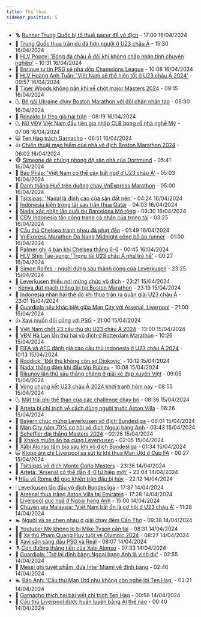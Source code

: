 ```yaml
---
title: Thể thao
sidebar_position: 5
---
```


<!-- vnexpress-the-thao:START -->
- 🪜 [Runner Trung Quốc bị tố thuê pacer để vô địch](https://vnexpress.net/runner-trung-quoc-bi-to-thue-pacer-de-vo-dich-4735164.html) - 17:00 16/04/2024
- 🦩 [Trung Quốc thua trận dù đá hơn người ở U23 châu Á](https://vnexpress.net/trung-quoc-thua-tran-du-da-hon-nguoi-o-u23-chau-a-4735184.html) - 15:30 16/04/2024
- 🧰 [HLV Popov: &#39;Bóng đá châu Á đôi khi không chấp nhận tính chuyên nghiệp&#39;](https://vnexpress.net/hlv-popov-bong-da-chau-a-doi-khi-khong-chap-nhan-tinh-chuyen-nghiep-4735125.html) - 10:31 16/04/2024
- 🤗 [Enrique tự tin PSG sẽ phá dớp Champions League](https://vnexpress.net/enrique-tu-tin-psg-se-pha-dop-champions-league-4735106.html) - 10:08 16/04/2024
- 🥳 [HLV Hoàng Anh Tuấn: &#39;Việt Nam sẽ thể hiện tốt ở U23 châu Á 2024&#39;](https://vnexpress.net/hlv-hoang-anh-tuan-viet-nam-se-the-hien-tot-o-u23-chau-a-2024-4735107.html) - 09:57 16/04/2024
- 🦣 [Tiger Woods không nản khi về chót major Masters 2024](https://vnexpress.net/tiger-woods-khong-nan-khi-ve-chot-major-masters-2024-4735087.html) - 09:15 16/04/2024
- 🌜 [Bé gái Ukraine chạy Boston Marathon với đôi chân nhân tạo](https://vnexpress.net/be-gai-ukraine-chay-boston-marathon-voi-doi-chan-nhan-tao-4735053.html) - 08:30 16/04/2024
- 🫶 [Ronaldo bị treo giò hai trận](https://vnexpress.net/ronaldo-bi-treo-gio-hai-tran-4735050.html) - 08:19 16/04/2024
- 🌜 [Nữ VĐV Việt Nam đầu tiên gia nhập CLB bóng rổ nhà nghề Mỹ](https://vnexpress.net/nu-vdv-viet-nam-dau-tien-gia-nhap-clb-bong-ro-nha-nghe-my-4734977.html) - 07:08 16/04/2024
- 😺 [Ten Hag trách Garnacho](https://vnexpress.net/ten-hag-trach-garnacho-4734848.html) - 06:51 16/04/2024
- 👍 [Chiến thuật mạo hiểm của nhà vô địch Boston Marathon 2024](https://vnexpress.net/chien-thuat-mao-hiem-cua-nha-vo-dich-boston-marathon-2024-4734954.html) - 06:02 16/04/2024
- 🐵 [Simeone dè chừng phong độ sân nhà của Dortmund](https://vnexpress.net/simeone-de-chung-phong-do-san-nha-cua-dortmund-4734952.html) - 05:41 16/04/2024
- 💫 [Báo Pháp: &#39;Việt Nam có thể gây bất ngờ ở U23 châu Á&#39;](https://vnexpress.net/bao-phap-viet-nam-co-the-gay-bat-ngo-o-u23-chau-a-4734801.html) - 05:03 16/04/2024
- 🦆 [Danh thắng Huế trên đường chạy VnExpress Marathon](https://vnexpress.net/danh-thang-hue-tren-duong-chay-vnexpress-marathon-4732325.html) - 05:00 16/04/2024
- 🙉 [Tsitsipas: &#39;Nadal là đỉnh cao của sân đất nện&#39;](https://vnexpress.net/tsitsipas-nadal-la-dinh-cao-cua-san-dat-nen-4734812.html) - 04:24 16/04/2024
- 📝 [Indonesia kiện trọng tài sau trận thua Qatar](https://vnexpress.net/indonesia-kien-trong-tai-sau-tran-thua-qatar-4734903.html) - 04:03 16/04/2024
- 💯 [Nadal xác nhận lần cuối dự Barcelona Mở rộng](https://vnexpress.net/nadal-xac-nhan-lan-cuoi-du-barcelona-mo-rong-4734815.html) - 03:30 16/04/2024
- 🌈 [CĐV Indonesia tấn công trang cá nhân của trọng tài](https://vnexpress.net/cdv-indonesia-tan-cong-trang-ca-nhan-cua-trong-tai-4734791.html) - 03:25 16/04/2024
- 🦩 [Cầu thủ Chelsea tranh nhau đá phạt đền](https://vnexpress.net/cau-thu-chelsea-tranh-nhau-da-phat-den-4734744.html) - 01:49 16/04/2024
- 🐲 [VnExpress Marathon Da Nang Midnight công bố áo runner](https://vnexpress.net/vnexpress-marathon-da-nang-midnight-cong-bo-ao-runner-4730561.html) - 01:00 16/04/2024
- 🌁 [Palmer ghi 4 bàn khi Chelsea thắng 6-0](https://vnexpress.net/palmer-ghi-4-ban-khi-chelsea-thang-6-0-4734754.html) - 00:45 16/04/2024
- 💯 [HLV Shin Tae-yong: &#39;Trọng tài U23 châu Á như trò hề&#39;](https://vnexpress.net/hlv-shin-tae-yong-trong-tai-u23-chau-a-nhu-tro-he-4734745.html) - 00:27 16/04/2024
- 🌝 [Simon Rolfes - người đứng sau thành công của Leverkusen](https://vnexpress.net/simon-rolfes-nguoi-dung-sau-thanh-cong-cua-leverkusen-4734476.html) - 23:25 15/04/2024
- 🤖 [Leverkusen thiếu nơi mừng chức vô địch](https://vnexpress.net/leverkusen-thieu-noi-mung-chuc-vo-dich-4734440.html) - 23:21 15/04/2024
- 🕯 [Kenya đứt mạch thống trị tại Boston Marathon](https://vnexpress.net/kenya-dut-mach-thong-tri-tai-boston-marathon-4734739.html) - 23:19 15/04/2024
- 🧰 [Indonesia nhận hai thẻ đỏ khi thua trận ra quân giải U23 châu Á](https://vnexpress.net/indonesia-nhan-hai-the-do-khi-thua-tran-ra-quan-giai-u23-chau-a-4734724.html) - 23:01 15/04/2024
- 🥳 [Guardiola nêu khác biệt giữa Man City với Arsenal, Liverpool](https://vnexpress.net/guardiola-neu-khac-biet-giua-man-city-voi-arsenal-liverpool-4734705.html) - 21:00 15/04/2024
- 👍 [Xavi muốn đôi công với PSG](https://vnexpress.net/xavi-muon-doi-cong-voi-psg-4734720.html) - 21:00 15/04/2024
- 💪 [Việt Nam chốt 23 cầu thủ dự U23 châu Á 2024](https://vnexpress.net/viet-nam-chot-23-cau-thu-du-u23-chau-a-2024-4734688.html) - 13:00 15/04/2024
- 👹 [VĐV Hà Lan lần thứ hai vô địch ở Rotterdam Marathon](https://vnexpress.net/vdv-ha-lan-lan-thu-hai-vo-dich-o-rotterdam-marathon-4734644.html) - 10:26 15/04/2024
- 🧰 [FIFA và AFC đánh giá cao cầu thủ Indonesia ở U23 châu Á 2024](https://vnexpress.net/fifa-va-afc-danh-gia-cao-cau-thu-indonesia-o-u23-chau-a-2024-4734632.html) - 10:13 15/04/2024
- 🚀 [Roddick: &#39;Đối thủ không còn sợ Djokovic&#39;](https://vnexpress.net/roddick-doi-thu-khong-con-so-djokovic-4734610.html) - 10:12 15/04/2024
- 🎃 [Nadal thắng đậm khi đấu tập Rublev](https://vnexpress.net/nadal-thang-dam-khi-dau-tap-rublev-4734614.html) - 10:08 15/04/2024
- 🧰 [Rikunov lần thứ sáu thắng chặng ở giải xe đạp xuyên Việt](https://vnexpress.net/rikunov-lan-thu-sau-thang-chang-o-giai-xe-dap-xuyen-viet-4734592.html) - 09:05 15/04/2024
- 👀 [Vòng chung kết U23 châu Á 2024 khởi tranh hôm nay](https://vnexpress.net/vong-chung-ket-u23-chau-a-2024-khoi-tranh-hom-nay-4734581.html) - 08:55 15/04/2024
- 🌜 [Mặt trái phi thể thao của các challenge chạy bộ](https://vnexpress.net/mat-trai-phi-the-thao-cua-cac-challenge-chay-bo-4734399.html) - 08:36 15/04/2024
- 🫶 [Arteta bị chỉ trích về cách dùng người trước Aston Villa](https://vnexpress.net/arteta-bi-chi-trich-ve-cach-dung-nguoi-truoc-aston-villa-4734296.html) - 06:26 15/04/2024
- 🦄 [Bayern chúc mừng Leverkusen vô địch Bundesliga](https://vnexpress.net/bayern-chuc-mung-leverkusen-vo-dich-bundesliga-4732814.html) - 06:01 15/04/2024
- 🥳 [Man City nắm 70% cơ hội vô địch Ngoại hạng Anh](https://vnexpress.net/man-city-nam-70-co-hoi-vo-dich-ngoai-hang-anh-4734344.html) - 03:43 15/04/2024
- 🐲 [Scheffler đại thắng Masters 2024](https://vnexpress.net/scheffler-dai-thang-masters-2024-4734478.html) - 02:26 15/04/2024
- 🧑‍🏫 [Xhaka muốn ăn ba cùng Leverkusen](https://vnexpress.net/xhaka-muon-an-ba-cung-leverkusen-4734312.html) - 02:05 15/04/2024
- 🤔 [Xabi Alonso tắm bia sau khi vô địch Bundesliga](https://vnexpress.net/xabi-alonso-tam-bia-sau-khi-vo-dich-bundesliga-4734242.html) - 01:34 15/04/2024
- 😺 [Klopp ám chỉ Liverpool sa sút từ khi thua Man Utd ở Cup FA](https://vnexpress.net/klopp-am-chi-liverpool-sa-sut-tu-khi-thua-man-utd-o-cup-fa-4734258.html) - 00:27 15/04/2024
- 💪 [Tsitsipas vô địch Monte Carlo Masters](https://vnexpress.net/tsitsipas-vo-dich-monte-carlo-masters-4734253.html) - 23:36 14/04/2024
- 💼 [Arteta: &#39;Arsenal có thể dẫn 4-0 từ hiệp một&#39;](https://vnexpress.net/arteta-arsenal-co-the-dan-4-0-tu-hiep-mot-4734211.html) - 23:04 14/04/2024
- 🕴 [Hậu vệ Roma đổ gục khiến trận đấu bị hủy](https://vnexpress.net/hau-ve-roma-do-guc-khien-tran-dau-bi-huy-4734239.html) - 22:12 14/04/2024
- 🕯 [Leverkusen lần đầu vô địch Bundesliga](https://vnexpress.net/leverkusen-lan-dau-vo-dich-bundesliga-4734223.html) - 17:37 14/04/2024
- 📝 [Arsenal thua trắng Aston Villa tại Emirates](https://vnexpress.net/arsenal-thua-trang-aston-villa-tai-emirates-4734224.html) - 17:28 14/04/2024
- 🧐 [Liverpool gục ngã ở Ngoại hạng Anh](https://vnexpress.net/liverpool-guc-nga-o-ngoai-hang-anh-4734208.html) - 15:00 14/04/2024
- 🙉 [Chuyên gia Malaysia: &#39;Việt Nam bất ổn là cơ hội ở U23 châu Á&#39;](https://vnexpress.net/chuyen-gia-malaysia-viet-nam-bat-on-la-co-hoi-o-u23-chau-a-4734171.html) - 11:28 14/04/2024
- 🏊 [Người và xe chen nhau ở giải chạy đêm Cần Thơ](https://vnexpress.net/nguoi-va-xe-chen-nhau-o-giai-chay-dem-can-tho-4734139.html) - 09:38 14/04/2024
- 🌊 [Youtuber Mỹ không lo bị Mike Tyson cắn tai](https://vnexpress.net/youtuber-my-khong-lo-bi-mike-tyson-can-tai-4734131.html) - 08:31 14/04/2024
- 👨‍🏫 [Xạ thủ Phạm Quang Huy tuột vé Olympic 2024](https://vnexpress.net/xa-thu-pham-quang-huy-tuot-ve-olympic-2024-4734130.html) - 08:27 14/04/2024
- 🥷 [Xavi sẵn sàng đấu PSG và Real](https://vnexpress.net/xavi-san-sang-dau-psg-va-real-4734122.html) - 08:07 14/04/2024
- ⚗️ [Con đường thăng tiến của Xabi Alonso](https://vnexpress.net/con-duong-thang-tien-cua-xabi-alonso-4733736.html) - 07:33 14/04/2024
- 🌮 [Guardiola: &#39;Trở lại đỉnh bảng Ngoại hạng Anh là vinh dự&#39;](https://vnexpress.net/guardiola-tro-lai-dinh-bang-ngoai-hang-anh-la-vinh-du-4734064.html) - 02:55 14/04/2024
- 🤩 [Messi ghi tuyệt phẩm, đưa Inter Miami về đỉnh bảng](https://vnexpress.net/messi-ghi-tuyet-pham-dua-inter-miami-ve-dinh-bang-4734060.html) - 02:46 14/04/2024
- 🏊 [Báo Anh: &#39;Cầu thủ Man Utd như không còn nghe lời Ten Hag&#39;](https://vnexpress.net/bao-anh-cau-thu-man-utd-nhu-khong-con-nghe-loi-ten-hag-4734042.html) - 02:21 14/04/2024
- 🐎 [Garnacho thích hai bài viết chỉ trích Ten Hag](https://vnexpress.net/garnacho-thich-hai-bai-viet-chi-trich-ten-hag-4730002.html) - 00:58 14/04/2024
- 💫 [Cầu thủ Liverpool được huấn luyện bằng AI thế nào](https://vnexpress.net/cau-thu-liverpool-duoc-huan-luyen-bang-ai-the-nao-4733703.html) - 00:40 14/04/2024<!-- vnexpress-the-thao:END -->
